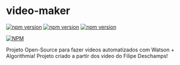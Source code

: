 # video-maker
[![npm version](https://badge.fury.io/js/package.svg)](https://badge.fury.io/js/package)
[![npm version](https://badge.fury.io/js/sbd.svg)](https://badge.fury.io/js/sbd)
[![npm version](https://badge.fury.io/js/readline-sync.svg)](https://badge.fury.io/js/readline-sync)

[![NPM](https://nodei.co/npm/algorithmia.png?downloads=true&downloadRank=true&stars=true)](https://nodei.co/npm/algorithmia/)

Projeto Open-Source para fazer videos automatizados com Watson + Algorithmia! Projeto criado a partir dos video do Filipe Deschamps!
